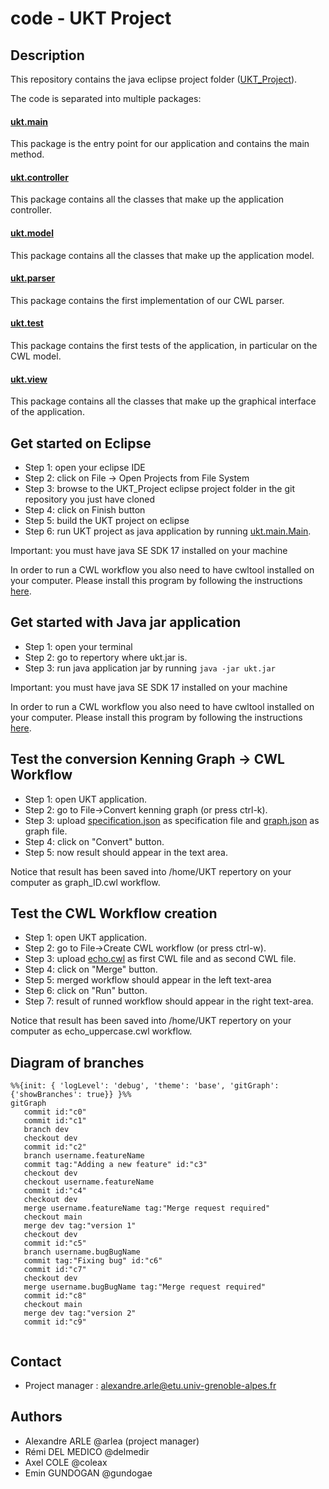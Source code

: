 # code - UKT Project

## Description

This repository contains the java eclipse project folder ([UKT_Project](https://gricad-gitlab.univ-grenoble-alpes.fr/Projets-INFO4/23-24/06/code/-/tree/main/UKT_Project)).

The code is separated into multiple packages:

#### [ukt.main](https://gricad-gitlab.univ-grenoble-alpes.fr/Projets-INFO4/23-24/06/code/-/tree/main/UKT_Project/src/ukt/main)

This package is the entry point for our application and contains the main method.

#### [ukt.controller](https://gricad-gitlab.univ-grenoble-alpes.fr/Projets-INFO4/23-24/06/code/-/tree/main/UKT_Project/src/ukt/controller)

This package contains all the classes that make up the application controller.

#### [ukt.model](https://gricad-gitlab.univ-grenoble-alpes.fr/Projets-INFO4/23-24/06/code/-/tree/main/UKT_Project/src/ukt/model)

This package contains all the classes that make up the application model.

#### [ukt.parser](https://gricad-gitlab.univ-grenoble-alpes.fr/Projets-INFO4/23-24/06/code/-/tree/main/UKT_Project/src/ukt/parser)

This package contains the first implementation of our CWL parser.

#### [ukt.test](https://gricad-gitlab.univ-grenoble-alpes.fr/Projets-INFO4/23-24/06/code/-/tree/main/UKT_Project/src/ukt/test)

This package contains the first tests of the application, in particular on the CWL model.

#### [ukt.view](https://gricad-gitlab.univ-grenoble-alpes.fr/Projets-INFO4/23-24/06/code/-/tree/main/UKT_Project/src/ukt/view)

This package contains all the classes that make up the graphical interface of the application.

## Get started on Eclipse

- Step 1: open your eclipse IDE
- Step 2: click on File -> Open Projects from File System
- Step 3: browse to the UKT_Project eclipse project folder in the git repository you just have cloned
- Step 4: click on Finish button
- Step 5: build the UKT project on eclipse
- Step 6: run UKT project as java application by running [ukt.main.Main](https://gricad-gitlab.univ-grenoble-alpes.fr/Projets-INFO4/23-24/06/code/-/blob/main/UKT_Project/src/ukt/main/Main.java). 

Important: you must have java SE SDK 17 installed on your machine

In order to run a CWL workflow you also need to have cwltool installed on your computer. Please install this program by following the instructions [here](https://github.com/common-workflow-language/cwltool).

## Get started with Java jar application

- Step 1: open your terminal
- Step 2: go to repertory where ukt.jar is.  
- Step 3: run java application jar by running ```java -jar ukt.jar``` 

Important: you must have java SE SDK 17 installed on your machine

In order to run a CWL workflow you also need to have cwltool installed on your computer. Please install this program by following the instructions [here](https://github.com/common-workflow-language/cwltool).

## Test the conversion Kenning Graph -> CWL Workflow

- Step 1: open UKT application.
- Step 2: go to File->Convert kenning graph (or press ctrl-k).
- Step 3: upload [specification.json](https://gricad-gitlab.univ-grenoble-alpes.fr/Projets-INFO4/23-24/06/code/-/blob/main/JSON_FILES/specification.json) as specification file and [graph.json](https://gricad-gitlab.univ-grenoble-alpes.fr/Projets-INFO4/23-24/06/code/-/blob/main/JSON_FILES/graph.json) as graph file. 
- Step 4: click on "Convert" button.
- Step 5: now result should appear in the text area.

Notice that result has been saved into /home/UKT repertory on your computer as graph_ID.cwl workflow.

## Test the CWL Workflow creation 

- Step 1: open UKT application.
- Step 2: go to File->Create CWL workflow (or press ctrl-w).
- Step 3: upload [echo.cwl](https://gricad-gitlab.univ-grenoble-alpes.fr/Projets-INFO4/23-24/06/code/-/blob/main/CWL_FILES/echo.cwl) as first CWL file and [](https://gricad-gitlab.univ-grenoble-alpes.fr/Projets-INFO4/23-24/06/code/-/blob/main/CWL_FILES/uppercase.cwl) as second CWL file. 
- Step 4: click on "Merge" button.
- Step 5: merged workflow should appear in the left text-area
- Step 6: click on "Run" button.
- Step 7: result of runned workflow should appear in the right text-area.

Notice that result has been saved into /home/UKT repertory on your computer as echo_uppercase.cwl workflow.

## Diagram of branches
```mermaid
%%{init: { 'logLevel': 'debug', 'theme': 'base', 'gitGraph': {'showBranches': true}} }%%
gitGraph
   commit id:"c0"
   commit id:"c1"
   branch dev
   checkout dev
   commit id:"c2"
   branch username.featureName
   commit tag:"Adding a new feature" id:"c3"
   checkout dev
   checkout username.featureName
   commit id:"c4"
   checkout dev
   merge username.featureName tag:"Merge request required"
   checkout main
   merge dev tag:"version 1"
   checkout dev
   commit id:"c5"
   branch username.bugBugName
   commit tag:"Fixing bug" id:"c6"
   commit id:"c7"
   checkout dev
   merge username.bugBugName tag:"Merge request required"
   commit id:"c8"
   checkout main
   merge dev tag:"version 2"
   commit id:"c9"
   
```

## Contact

- Project manager : alexandre.arle@etu.univ-grenoble-alpes.fr

## Authors
- Alexandre ARLE @arlea (project manager)
- Rémi DEL MEDICO @delmedir
- Axel COLE @coleax
- Emin GUNDOGAN @gundogae
